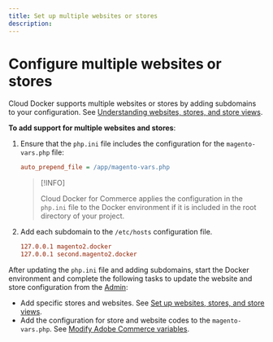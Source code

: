 ```yaml
---
title: Set up multiple websites or stores
description:
---
```


# Configure multiple websites or stores

Cloud Docker supports multiple websites or stores by adding subdomains to your configuration. See [Understanding websites, stores, and store views][].

**To add support for multiple websites and stores**:

1. Ensure that the `php.ini` file includes the configuration for the `magento-vars.php` file:

   ```ini
   auto_prepend_file = /app/magento-vars.php
   ```

   >[!INFO]
   >
   >Cloud Docker for Commerce applies the configuration in the `php.ini` file to the Docker environment if it is included in the root directory of your project.

1. Add each subdomain to the `/etc/hosts` configuration file.

   ```conf
   127.0.0.1 magento2.docker
   127.0.0.1 second.magento2.docker
   ```

After updating the `php.ini` file and adding subdomains, start the Docker environment and complete the following tasks to update the website and store configuration from the [Admin](https://glossary.magento.com/magento-admin):

-  Add specific stores and websites. See [Set up websites, stores, and store views][].
-  Add the configuration for store and website codes to the `magento-vars.php`. See [Modify Adobe Commerce variables][].

<!--Link definitions-->

[Modify Adobe Commerce variables]: https://devdocs.magento.com/cloud/project/project-multi-sites.html
[Understanding websites, stores, and store views]: https://devdocs.magento.com/cloud/configure/configure-best-practices.html#sites
[Set up websites, stores, and store views]: https://devdocs.magento.com/guides/v2.4/config-guide/multi-site/ms_websites.html
